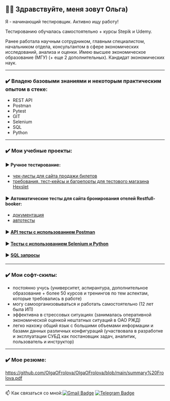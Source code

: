 ## :woman_technologist: Здравствуйте, меня зовут Ольга)

Я - начинающий тестировщик. Активно ищу работу!

Тестированию обучалась самостоятельно + курсы Stepik и Udemy.

Ранее работала научным сотрудником, главным специалистом, начальником отдела, консультантом в сфере экономических исследований, анализа и оценки.
Имею высшее экономическое образование (МГУ) (+ еще 2 дополнительных).
Кандидат экономических наук.

***

### ✔️ Владею базовыми знаниями и некоторым практическим опытом в стеке: 
- REST API
- Postman
- Pytest
- GIT
- Selenium
- SQL
- Python

***

### ✔️ Мои учебные проекты:
#### ► Ручное тестирование:
- [чек-листы для сайта продажи билетов](https://github.com/OlgaOFrolova/CheckList)
- [требования, тест-кейсы и багрепорты для тестового магазина Hexslet](https://github.com/OlgaOFrolova/Manual_testing)
#### ► Автоматические тесты для сайта бронирования отелей Restfull-booker:
- [документация](https://github.com/OlgaOFrolova/API_Restfull_booker_tests_documentation)
- [автотесты](https://github.com/OlgaOFrolova/API_Restfull_booker)
#### ► [API тесты с использованием Postman](https://github.com/OlgaOFrolova/API_Testing_Using_Postman)
#### ► [Тесты с использованием Selenium и Python](https://github.com/OlgaOFrolova/Selenium_UT)
#### ► [SQL запросы](https://github.com/OlgaOFrolova/Basic_SQL)

***
### ✔️ Мои софт-скилы:
* постоянно учусь (университет, аспирантура, дополнительное образование + более 50 курсов и тренингов по тем аспектам, которые требовались в работе)
* могу самоорганизовываться и работать самостоятельно (12 лет была ИП)
* эффективна в стрессовых ситуациях (занималась оперативной экономической оценкой нештатных ситуаций в ОАО РЖД)
* легко нахожу общий язык с большими объемами информации и базами данных различных конфигураций (участвовала в разработке и эксплуатации СУБД как постановщик задач, аналитик, пользователь и инструктор)

***
### ✔️ Мое резюме:
https://github.com/OlgaOFrolova/OlgaOFrolova/blob/main/summary%20Frolova.pdf

***

:mailbox: Как связаться со мной:[![Gmail Badge](https://img.shields.io/badge/-Gmail-red?style=flat&logo=Gmail&logoColor=white)](mailto:50freesmart@gmail.com)  [![Telegram Badge](https://img.shields.io/badge/-olgaofrolova-blue?style=flat&logo=Telegram&logoColor=white)](https://t.me/olgaofrolova)


